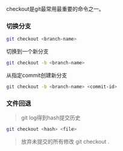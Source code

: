 checkout是git最常用最重要的命令之一。

### 切换分支

```bash
git checkout <branch-name>
```

切换到一个新分支

```bash
git checkout -b <branch-name>
```

从指定commit创建新分支

```bash
git checkout -b <branch-name> <commit-id>
```
  
### 文件回退

> git log得到hash提交历史

```bash
git checkout <hash> <file>
```

> 放弃未提交的所有修改 git checkout .

